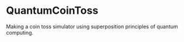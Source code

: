 # QuantumCoinToss
Making a coin toss simulator using superposition principles of quantum computing.
